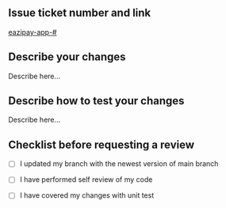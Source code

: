 ## Issue ticket number and link
[eazipay-app-#](https://github.com/olatunde1998/eazipay-app/issues/{{NO}})

## Describe your changes

Describe here...

## Describe how to test your changes

Describe here...

## Checklist before requesting a review
- [ ] I updated my branch with the newest version of main branch
- [ ] I have performed self review of my code
- [ ] I have covered my changes with unit test


